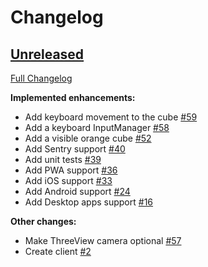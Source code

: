 # Changelog

## [Unreleased](https://github.com/qendil/qendil/tree/HEAD)

[Full Changelog](https://github.com/qendil/qendil/compare/9e10223cc8d159a918bdc781818249c84644e133...HEAD)

**Implemented enhancements:**

- Add keyboard movement to the cube [\#59](https://github.com/qendil/qendil/pull/59)
- Add a keyboard InputManager [\#58](https://github.com/qendil/qendil/pull/58)
- Add a visible orange cube [\#52](https://github.com/qendil/qendil/pull/52)
- Add Sentry support [\#40](https://github.com/qendil/qendil/pull/40)
- Add unit tests [\#39](https://github.com/qendil/qendil/pull/39)
- Add PWA support [\#36](https://github.com/qendil/qendil/pull/36)
- Add iOS support [\#33](https://github.com/qendil/qendil/pull/33)
- Add Android support [\#24](https://github.com/qendil/qendil/pull/24)
- Add Desktop apps support [\#16](https://github.com/qendil/qendil/pull/16)

**Other changes:**

- Make ThreeView camera optional [\#57](https://github.com/qendil/qendil/pull/57)
- Create client [\#2](https://github.com/qendil/qendil/pull/2)
